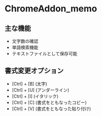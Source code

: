 # ChromeAddon_memo
## 主な機能
- 文字数の確認
- 単語検索機能
- テキストファイルとして保存可能
## 書式変更オプション
- [Ctrl] + [B] (太字)
- [Ctrl] + [U] (アンダーライン)
- [Ctrl] + [I] (イタリック)
- [Ctrl] + [C] (書式をともなったコピー)
- [Ctrl] + [V] (書式をともなった貼り付け)